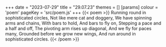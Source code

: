 +++
date = "2023-07-29"
title = "29.07.23"
themes = []
[params]
  colour = 'poem'
  pageKey = 'src/poem.js'
+++
{{< poem >}}
Running round in sophisticated circles,
Not like mere cat and doggery,
We have spinning arms and chains,
With bars to hold,
And bars to fly on,
Stepping a pace and a half and off,
The pivoting arm rises up diagonal,
And we fly for paces many,
Grounded before we grow new wings,
And run around in sophisticated circles.
{{< /poem >}}